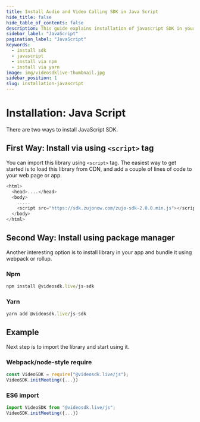 ```yaml
---
title: Install Audio and Video Calling SDK in Java Script
hide_title: false
hide_table_of_contents: false
description: This guide explains installation of javascript SDK in your application. it provides npm and yarn package for the same. 
sidebar_label: "JavaScript"
pagination_label: "JavaScript"
keywords:
  - install sdk
  - javascript
  - install via npm
  - install via yarn
image: img/videosdklive-thumbnail.jpg
sidebar_position: 1
slug: installation-javascript
---
```


# Installation: Java Script
There are two ways to install JavaScript SDK.

## First Way: Install via using `<script>` tag

You can import this library using `<script>` tag. The easiest way to get started is to load this library from CDN, and add a couple of lines of code to your web page or app.

```js title="Install via <script>"
<html>
  <head>....</head>
  <body>
    .....
    <script src="https://sdk.zujonow.com/zujo-sdk-2.0.0.min.js"></script>
  </body>
</html>
```

## Second Way: Install using package manager

Another interesting option is to install library in your app and bundle it using webpack or rollup.

### Npm

```js
npm install @videosdk.live/js-sdk
```

### Yarn

```js
yarn add @videosdk.live/js-sdk
```




## Example
Next step is to import the library and start using it.

### Webpack/node-style require

```js title="Webpack/node-style require"
const VideoSDK = require("@videosdk.live/js");
VideoSDK.initMeeting({...})
```

### ES6 import

```js title="ES6 import"
import VideoSDK from "@videosdk.live/js";
VideoSDK.initMeeting({...})
```